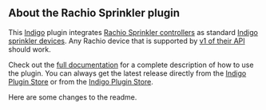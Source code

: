 ## About the Rachio Sprinkler plugin

This [Indigo](http://www.indigodomo.com/) plugin integrates [Rachio Sprinkler controllers](http://rachio.com)
as standard [Indigo sprinkler devices](http://www.indigodomo.com/docs/overview#sprinkler_controls).
Any Rachio device that is supported by [v1 of their API](https://rachio.readme.io/v1.0/docs)
should work.

Check out the [full documentation](https://github.com/IndigoDomotics/rachio-indigo/wiki)
for a complete description of how to use the plugin. You can always get
the latest release directly from the [Indigo Plugin Store](http://www.indigodomo.com/pluginstore/12/)
or from the [Indigo Plugin Store](http://www.indigodomo.com/pluginstore/).

Here are some changes to the readme.